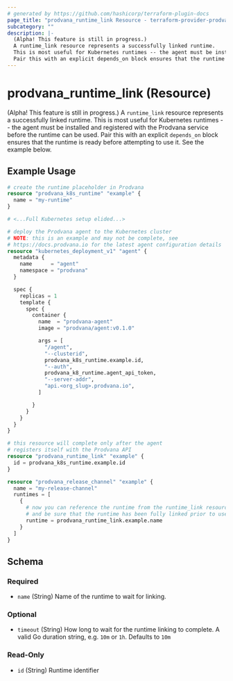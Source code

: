 ```yaml
---
# generated by https://github.com/hashicorp/terraform-plugin-docs
page_title: "prodvana_runtime_link Resource - terraform-provider-prodvana"
subcategory: ""
description: |-
  (Alpha! This feature is still in progress.)
  A runtime_link resource represents a successfully linked runtime.
  This is most useful for Kubernetes runtimes -- the agent must be installed and registered with the Prodvana service before the runtime can be used.
  Pair this with an explicit depends_on block ensures that the runtime is ready before attempting to use it. See the example below.
---
```


# prodvana_runtime_link (Resource)

(Alpha! This feature is still in progress.) 
A `runtime_link` resource represents a successfully linked runtime.
This is most useful for Kubernetes runtimes -- the agent must be installed and registered with the Prodvana service before the runtime can be used.
Pair this with an explicit `depends_on` block ensures that the runtime is ready before attempting to use it. See the example below.

## Example Usage

```terraform
# create the runtime placeholder in Prodvana
resource "prodvana_k8s_runtime" "example" {
  name = "my-runtime"
}

# <...Full Kubernetes setup elided...>

# deploy the Prodvana agent to the Kubernetes cluster
# NOTE: this is an example and may not be complete, see
# https://docs.prodvana.io for the latest agent configuration details
resource "kubernetes_deployment_v1" "agent" {
  metadata {
    name      = "agent"
    namespace = "prodvana"
  }

  spec {
    replicas = 1
    template {
      spec {
        container {
          name  = "prodvana-agent"
          image = "prodvana/agent:v0.1.0"

          args = [
            "/agent",
            "--clusterid",
            prodvana_k8s_runtime.example.id,
            "--auth",
            prodvana_k8_runtime.agent_api_token,
            "--server-addr",
            "api.<org_slug>.prodvana.io",
          ]

        }
      }
    }
  }
}

# this resource will complete only after the agent
# registers itself with the Prodvana API
resource "prodvana_runtime_link" "example" {
  id = prodvana_k8s_runtime.example.id
}

resource "prodvana_release_channel" "example" {
  name = "my-release-channel"
  runtimes = [
    {
      # now you can reference the runtime from the runtime_link resource
      # and be sure that the runtime has been fully linked prior to use
      runtime = prodvana_runtime_link.example.name
    }
  ]
}
```

<!-- schema generated by tfplugindocs -->
## Schema

### Required

- `name` (String) Name of the runtime to wait for linking.

### Optional

- `timeout` (String) How long to wait for the runtime linking to complete. A valid Go duration string, e.g. `10m` or `1h`. Defaults to `10m`

### Read-Only

- `id` (String) Runtime identifier


